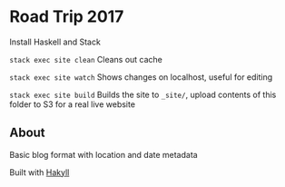 # Road Trip 2017

Install Haskell and Stack

`stack exec site clean` Cleans out cache

`stack exec site watch` Shows changes on localhost, useful for editing

`stack exec site build` Builds the site to `_site/`, upload contents of this folder to S3 for a real live website

## About

Basic blog format with location and date metadata

Built with [Hakyll](https://jaspervdj.be/hakyll/)
